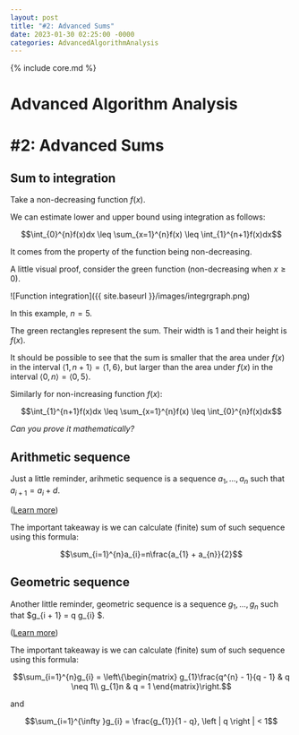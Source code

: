 ```yaml
---
layout: post
title: "#2: Advanced Sums"
date: 2023-01-30 02:25:00 -0000
categories: AdvancedAlgorithmAnalysis
---
```


{% include core.md %}

# Advanced Algorithm Analysis
# \#2: Advanced Sums

## Sum to integration

Take a non-decreasing function $f(x)$.

We can estimate lower and upper bound using integration as follows:

$$\int_{0}^{n}f(x)dx \leq \sum_{x=1}^{n}f(x) \leq \int_{1}^{n+1}f(x)dx$$

It comes from the property of the function being non-decreasing.

A little visual proof, consider the green function (non-decreasing when $x \geq 0$).

![Function integration]({{ site.baseurl }}/images/integrgraph.png)

In this example, $n = 5$.

The green rectangles represent the sum. Their width is 1 and their height is $f(x)$.

It should be possible to see that the sum is smaller that the area under $f(x)$ in the interval $\left \langle 1, n + 1 \right \rangle = \left \langle 1, 6 \right \rangle$,
but larger than the area under $f(x)$ in the interval $\left \langle 0, n \right \rangle = \left \langle 0, 5 \right \rangle$.

Similarly for non-increasing function $f(x)$:

$$\int_{1}^{n+1}f(x)dx \leq \sum_{x=1}^{n}f(x) \leq \int_{0}^{n}f(x)dx$$

*Can you prove it mathematically?*

## Arithmetic sequence

Just a little reminder, arihmetic sequence is a sequence $a_{1}, ... , a_{n}$ such that $a_{i + 1} = a_{i} + d$.

([Learn more](https://en.wikipedia.org/wiki/Arithmetic_progression))

The important takeaway is we can calculate (finite) sum of such sequence using this formula:

$$\sum_{i=1}^{n}a_{i}=n\frac{a_{1} + a_{n}}{2}$$

## Geometric sequence

Another little reminder, geometric sequence is a sequence $g_{1}, ... , g_{n}$ such that $g_{i + 1} = q g_{i} $.

([Learn more](https://en.wikipedia.org/wiki/Geometric_series))

The important takeaway is we can calculate (finite) sum of such sequence using this formula:

$$\sum_{i=1}^{n}g_{i} = \left\{\begin{matrix}
g_{1}\frac{q^{n} - 1}{q - 1} & q \neq 1\\ 
g_{1}n & q = 1 
\end{matrix}\right.$$

and

$$\sum_{i=1}^{\infty }g_{i} = \frac{g_{1}}{1 - q}, \left | q \right | < 1$$
